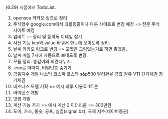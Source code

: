 (6.29) 시점에서 TodoList.

1. opensea 카카오 링크로 정리
2. 주식함수 google.com에서 크롤링중이나 다른 사이트로 변경 예정 => 전문 주식 사이트 예정
3. 업비트 +- 정리 및 등락폭 디테일 잡기
4. 사전 기능 key와 value 바꿔서 한눈에 보이도록 정리.
5. 날씨 카카오 링크로 변경 => 포멧은 그림있는거로 하면 좋겠음.
6. 날씨 매일 7시에 자동으로 보내도록 변경.
7. 모듈 정리. 승갑이와 의견나누기.
8. .env로 아이디, 비밀번호 숨기기
9. 금융지수 개발
   나스닥
   코스피
   코스닥
   s&p500
   달러환율
   금값
   원유
   VTI
   단기채권
   장기채권
10. 비즈니스 모델 기획 => 예시 하루 이용료 1트론
11. 바이낸스 개발
12. 빗썸 개발
13. 계산 기능 추가 => 예시 계산 2 이더리움 => 300만원
14. 도미, 가스, 롱숏, 공포, 실검(signal.bz), 국제 지수(네이버증권)
